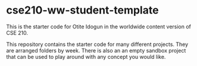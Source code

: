 # cse210-ww-student-template
This is the starter code for Otite Idogun in the worldwide content version of CSE 210.

This repository contains the starter code for many different projects. They are arranged folders by week. There is also an an empty sandbox project that can be used to play around with any concept you would like.
